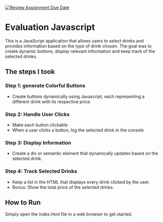 [![Review Assignment Due Date](https://classroom.github.com/assets/deadline-readme-button-24ddc0f5d75046c5622901739e7c5dd533143b0c8e959d652212380cedb1ea36.svg)](https://classroom.github.com/a/XIXvVjeZ)

<h1>Evaluation Javascript</h1>

<p>This is a JavaScript application that allows users to select drinks and provides information based on the type of drink chosen. The goal was to create dynamic buttons, display relevant information and keep track of the selected drinks.</p>

<h2>The steps I took</h2>
<h3>Step 1: generate Colorful Buttons</h3>
<ul>
<li>Create buttons dynamically using Javascript, each representing a different drink with its respective price.</li>
</ul>

<h3>Step 2: Handle User Clicks</h3>
<ul>
<li>Make each button clickable</li>
<li>When a user clicks a button, log the selected drink in the console</li>
</ul>

<h3>Step 3: Display Information</h3>
<ul>
<li>Create a div or semantic element that dynamically updates based on the selected drink.</li>
</ul>

<h3>Step 4: Track Selected Drinks</h3>
<ul>
<li>Keep a list in the HTML that displays every drink clicked by the user.</li>
<li>Bonus: Show the total price of the selected drinks.</li>
</ul>

<h2>How to Run</h2>
<p>Simply open the index.html file in a web browser to get started.</p>
